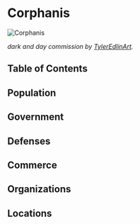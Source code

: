 # Corphanis <!-- omit in toc -->

![Corphanis](https://images-wixmp-ed30a86b8c4ca887773594c2.wixmp.com/f/5a63aaed-8bd9-4c3e-8b9c-00e49f3aa2ad/d2tbzg6-28860926-a4eb-4d77-84f0-7b30c8c359db.jpg?token=eyJ0eXAiOiJKV1QiLCJhbGciOiJIUzI1NiJ9.eyJzdWIiOiJ1cm46YXBwOjdlMGQxODg5ODIyNjQzNzNhNWYwZDQxNWVhMGQyNmUwIiwiaXNzIjoidXJuOmFwcDo3ZTBkMTg4OTgyMjY0MzczYTVmMGQ0MTVlYTBkMjZlMCIsIm9iaiI6W1t7InBhdGgiOiJcL2ZcLzVhNjNhYWVkLThiZDktNGMzZS04YjljLTAwZTQ5ZjNhYTJhZFwvZDJ0YnpnNi0yODg2MDkyNi1hNGViLTRkNzctODRmMC03YjMwYzhjMzU5ZGIuanBnIn1dXSwiYXVkIjpbInVybjpzZXJ2aWNlOmZpbGUuZG93bmxvYWQiXX0.fYeYd3EEym7fua-P95IiWBy0DeldCDBVzS5NtZopM6Y)

*dark and day commission by [TylerEdlinArt](https://www.deviantart.com/tyleredlinart).*

## Table of Contents <!-- omit in toc -->

## Population

## Government

## Defenses

## Commerce

## Organizations

## Locations
